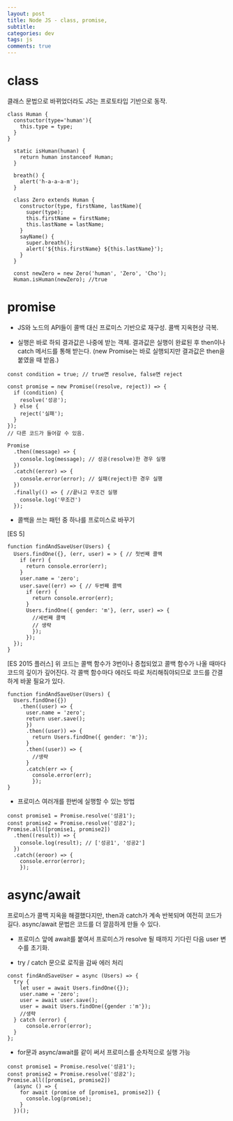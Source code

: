 ```yaml
---  
layout: post
title: Node JS - class, promise,
subtitle:
categories: dev
tags: js
comments: true  
--- 
```


# class
클래스 문법으로 바뀌었더라도 JS는 프로토타입 기반으로 동작.

~~~
class Human {
  constuctor(type='human'){
    this.type = type;
  }
}

  static isHuman(human) {
    return human instanceof Human;
  }

  breath() {
    alert('h-a-a-a-m');
  }

  class Zero extends Human {
    constructor(type, firstName, lastName){
      super(type);
      this.firstName = firstName;
      this.lastName = lastName;
    }
    sayName() {
      super.breath();
      alert('${this.firstName} ${this.lastName}');
    }
  }

  const newZero = new Zero('human', 'Zero', 'Cho');
  Human.isHuman(newZero); //true
~~~

# promise
- JS와 노드의 API들이 콜백 대신 프로미스 기반으로 재구성. 콜백 지옥현상 극복.

- 실행은 바로 하되 결과값은 나중에 받는 객체. 결과값은 실행이 완료된 후 then이나 catch 메서드를 통해 받는다. (new Promise는 바로 실행되지만 결과값은 then을 붙였을 때 받음.)

~~~
const condition = true; // true면 resolve, false면 reject

const promise = new Promise((resolve, reject)) => {
  if (condition) {
    resolve('성공');
  } else {
    reject('실패');
  }
});
// 다른 코드가 들어갈 수 있음.

Promise
  .then((message) => {
    console.log(message); // 성공(resolve)한 경우 실행
  })
  .catch((error) => {
    console.error(error); // 실패(reject)한 경우 실행
  })
  .finally(() => { //끝나고 무조건 실행
    console.log('무조건')
  });
~~~

- 콜백을 쓰는 패턴 중 하나를 프로미스로 바꾸기

[ES 5]
~~~
function findAndSaveUser(Users) {
  Users.findOne({}, (err, user) = > { // 첫번째 콜백
    if (err) {
      return console.error(err);
    }
    user.name = 'zero';
    user.save((err) => { // 두번째 콜백
      if (err) {
        return console.error(err);
      }
      Users.findOne({ gender: 'm'}, (err, user) => {
        //세번째 콜백
        // 생략
        });
      });
  });
}
~~~

[ES 2015 플러스]
위 코드는 콜백 함수가 3번이나 중첩되었고 콜백 함수가 나올 때마다 코드의 깊이가 깊어진다. 각 콜백 함수마다 에러도 따로 처리해줘야되므로 코드를 간결하게 바꿀 필요가 있다.

~~~
function findAndSaveUser(Users) {
  Users.findOne({})
    .then((user) => {
      user.name = 'zero';
      return user.save();
      })
      .then((user)) => {
        return Users.findOne({ gender: 'm'});
      }
      .then((user)) => {
        //생략
      }
      .catch(err => {
        console.error(err);
        });
}
~~~

- 프로미스 여러개를 한번에 실행할 수 있는 방법

~~~
const promise1 = Promise.resolve('성공1');
const promise2 = Promise.resolve('성공2');
Promise.all([promise1, promise2])
  .then((result)) => {
    console.log(result); // ['성공1', '성공2']
  })
  .catch((eroor) => {
    console.error(error);
    });
~~~

# async/await
프로미스가 콜백 지옥을 해결했다지만, then과 catch가 계속 반복되며 여전히 코드가 길다. async/await 문법은 코드를 더 깔끔하게 만들 수 있다.

- 프로미스 앞에 await를 붙여서 프로미스가 resolve 될 때까지 기다린 다음 user 변수를 초기화.

- try / catch 문으로 로직을 감싸 에러 처리


~~~
const findAndSaveUser = async (Users) => {
  try {
    let user = await Users.findOne({});
    user.name = 'zero';
    user = await user.save();
    user = await Users.findOne({gender :'m'});  
    //생략
  } catch (error) {
      console.error(error);
  }
};
~~~


- for문과 async/await를 같이 써서 프로미스를 순차적으로 실행 가능

~~~
const promise1 = Promise.resolve('성공1');
const promise2 = Promise.resolve('성공2');
Promise.all([promise1, promise2])
  (async () => {
    for await (promise of [promise1, promise2]) {
      console.log(promise);
    }
  })();
~~~
